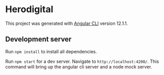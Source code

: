 # Herodigital

This project was generated with [Angular CLI](https://github.com/angular/angular-cli) version 12.1.1.

## Development server

Run `npm install` to install all dependencies.

Run `npm start` for a dev server. Navigate to `http://localhost:4200/`. This command will bring up the angular cli server and a node mock server.

